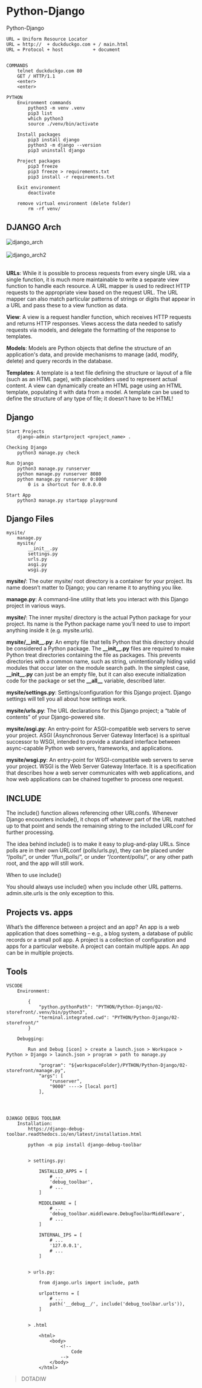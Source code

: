 # Python-Django
Python-Django

    URL = Uniform Resource Locator 
    URL = http://  + duckduckgo.com + / main.html
    URL = Protocol + host           + document


    COMMANDS
        telnet duckduckgo.com 80
        GET / HTTP/1.1
        <enter>
        <enter>

    PYTHON
        Environment commands
            python3 -m venv .venv
            pip3 list
            which python3
            source ./venv/bin/activate

        Install packages
            pip3 install django
            python3 -m django --version
            pip3 uninstall django

        Project packages
            pip3 freeze
            pip3 freeze > requirements.txt
            pip3 install -r requirements.txt 
            
        Exit environment
            deactivate 

        remove virtual environment (delete folder)
            rm -rf venv/

## DJANGO Arch

![django_arch](/static/img/1.png)
<br><br>
![django_arch2](/static/img/3.png)
<br><br>


**URLs**: While it is possible to process requests from every single URL via a single function, it is much more maintainable to write a separate view function to handle each resource. A URL mapper is used to redirect HTTP requests to the appropriate view based on the request URL. The URL mapper can also match particular patterns of strings or digits that appear in a URL and pass these to a view function as data.

**View**: A view is a request handler function, which receives HTTP requests and returns HTTP responses. Views access the data needed to satisfy requests via models, and delegate the formatting of the response to templates.

**Models**: Models are Python objects that define the structure of an application's data, and provide mechanisms to manage (add, modify, delete) and query records in the database.

**Templates**: A template is a text file defining the structure or layout of a file (such as an HTML page), with placeholders used to represent actual content. A view can dynamically create an HTML page using an HTML template, populating it with data from a model. A template can be used to define the structure of any type of file; it doesn't have to be HTML!

## Django 

    Start Projects
        django-admin startproject <project_name> .

    Checking Django
        python3 manage.py check
        
    Run Django
        python3 manage.py runserver
        python manage.py runserver 8080
        python manage.py runserver 0:8000
            0 is a shortcut for 0.0.0.0

    Start App
        python3 manage.py startapp playground

    
## Django Files

    mysite/
        manage.py
        mysite/
            __init__.py
            settings.py
            urls.py
            asgi.py
            wsgi.py



**mysite/**: The outer mysite/ root directory is a container for your project. Its name doesn’t matter to Django; you can rename it to anything you like.

**manage.py**: A command-line utility that lets you interact with this Django project in various ways.

**mysite/**: The inner mysite/ directory is the actual Python package for your project. Its name is the Python package name you’ll need to use to import anything inside it (e.g. mysite.urls).

**mysite/\_\_init\_\_.py**: An empty file that tells Python that this directory should be considered a Python package. The **\_\_init\_\_.py** files are required to make Python treat directories containing the file as packages. This prevents directories with a common name, such as string, unintentionally hiding valid modules that occur later on the module search path. In the simplest case, **\_\_init\_\_.py** can just be an empty file, but it can also execute initialization code for the package or set the **\_\_all\_\_** variable, described later.

**mysite/settings.py**: Settings/configuration for this Django project. Django settings will tell you all about how settings work.

**mysite/urls.py**: The URL declarations for this Django project; a “table of contents” of your Django-powered site.

**mysite/asgi.py**: An entry-point for ASGI-compatible web servers to serve your project. ASGI (Asynchronous Server Gateway Interface) is a spiritual successor to WSGI, intended to provide a standard interface between async-capable Python web servers, frameworks, and applications.

**mysite/wsgi.py**: An entry-point for WSGI-compatible web servers to serve your project. WSGI is the Web Server Gateway Interface. It is a specification that describes how a web server communicates with web applications, and how web applications can be chained together to process one request.


## INCLUDE

The include() function allows referencing other URLconfs. Whenever Django encounters include(), it chops off whatever part of the URL matched up to that point and sends the remaining string to the included URLconf for further processing.

The idea behind include() is to make it easy to plug-and-play URLs. Since polls are in their own URLconf (polls/urls.py), they can be placed under “/polls/”, or under “/fun_polls/”, or under “/content/polls/”, or any other path root, and the app will still work.

When to use include()

You should always use include() when you include other URL patterns. admin.site.urls is the only exception to this.


## Projects vs. apps

What’s the difference between a project and an app? An app is a web application that does something – e.g., a blog system, a database of public records or a small poll app. A project is a collection of configuration and apps for a particular website. A project can contain multiple apps. An app can be in multiple projects.


## Tools 
    
    VSCODE
        Environment:

            {
                "python.pythonPath": "PYTHON/Python-Django/02-storefront/.venv/bin/python3",
                "terminal.integrated.cwd": "PYTHON/Python-Django/02-storefront/"
            }
        
        Debugging:

            Run and Debug [icon] > create a launch.json > Workspace > Python > Django > launch.json > program > path to manage.py

                "program": "${workspaceFolder}/PYTHON/Python-Django/02-storefront/manage.py",
                "args": [
                    "runserver",
                    "9000" ----> [local port]
                ],

    
    
    
    DJANGO DEBUG TOOLBAR
        Installation:
            https://django-debug-toolbar.readthedocs.io/en/latest/installation.html

            python -m pip install django-debug-toolbar

            
            > settings.py:

                INSTALLED_APPS = [
                    # ...
                    'debug_toolbar',
                    # ...
                ]

                MIDDLEWARE = [
                    # ...
                    'debug_toolbar.middleware.DebugToolbarMiddleware',
                    # ...
                ]

                INTERNAL_IPS = [
                    # ...
                    '127.0.0.1',
                    # ...
                ]


            > urls.py:

                from django.urls import include, path

                urlpatterns = [
                    # ...
                    path('__debug__/', include('debug_toolbar.urls')),
                ]    

            
            > .html

                <html>
                    <body>
                        <!--
                            Code
                        -->
                    </body>
                </html>


> DOTADIW